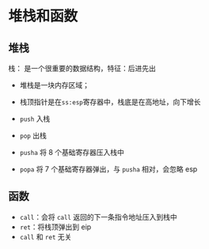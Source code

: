 # 堆栈和函数

## 堆栈

栈： 是一个很重要的数据结构，特征：后进先出

- 堆栈是一块内存区域；
- 栈顶指针是在`ss:esp`寄存器中，栈底是在高地址，向下增长

- `push` 入栈
- `pop` 出栈
- `pusha` 将 8 个基础寄存器压入栈中
- `popa` 将 7 个基础寄存器弹出，与 `pusha` 相对，会忽略 esp 

## 函数

- `call`：会将 `call` 返回的下一条指令地址压入到栈中
- `ret`：将栈顶弹出到 eip
- `call` 和 `ret` 无关